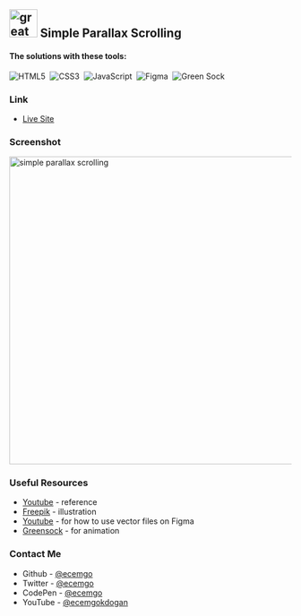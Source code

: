 ## <img src="https://user-images.githubusercontent.com/13468728/233831804-0f5c7ee5-d654-4c13-9c77-a5bd6dc4fe74.jpg" title="great tricks" alt="great tricks" width="50" height="50"/> Simple Parallax Scrolling

#### The solutions with these tools:

![HTML5](https://img.shields.io/badge/-HTML5-E34F26?style=for-the-badge&logo=html5&logoColor=white)&nbsp;
![CSS3](https://img.shields.io/badge/-CSS3-1572B6?style=for-the-badge&logo=css3)&nbsp;
![JavaScript](https://img.shields.io/badge/Javascript-F7DF1E.svg?style=for-the-badge&logo=javascript&logoColor=black)&nbsp;
![Figma](https://img.shields.io/badge/figma-6E12C4.svg?style=for-the-badge&logo=figma&logoColor=white)&nbsp;
![Green Sock](https://img.shields.io/badge/greensock-88CE02?style=for-the-badge&logo=greensock&logoColor=white)&nbsp;

### Link

- [Live Site](https://simple-parallax-scrolling.netlify.app/)

### Screenshot

<div align="left">
<img src="https://github.com/ecemgo/mini-samples-great-tricks/assets/13468728/207944d3-18b7-4175-b180-1dbb37f592a2" title="simple parallax scrolling" alt="simple parallax scrolling" width="800" height="550"/>
</div>

### Useful Resources

- [Youtube](https://www.youtube.com/watch?v=sLX82OTCZRM&ab_channel=OnlineTutorials) - reference
- [Freepik](https://www.freepik.com/free-vector/flat-adventure-background-with-mountains_16534142.htm) - illustration
- [Youtube](https://www.youtube.com/watch?v=YJHvhCuf2gc&ab_channel=ExpertAzi) - for how to use vector files on Figma
- [Greensock](https://greensock.com/docs/v3/Installation?checked=core,scrollTrigger) - for animation

### Contact Me

- Github - [@ecemgo](https://github.com/ecemgo)
- Twitter - [@ecemgo](https://twitter.com/ecemgo)
- CodePen - [@ecemgo](https://codepen.io/ecemgo)
- YouTube - [@ecemgokdogan](https://www.youtube.com/channel/UCktkPv17cw27PaFGcnZa_aQ)
